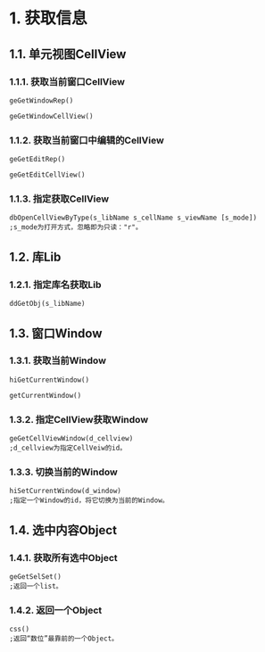 # 1. 获取信息  



## 1.1. 单元视图CellView  

### 1.1.1. 获取当前窗口CellView  

```Skill
geGetWindowRep()
```

```Skill
geGetWindowCellView()
```

### 1.1.2. 获取当前窗口中编辑的CellView  

```Skill
geGetEditRep()
```

```Skill
geGetEditCellView()
```

### 1.1.3. 指定获取CellView  

```Skill
dbOpenCellViewByType(s_libName s_cellName s_viewName [s_mode])
;s_mode为打开方式，忽略即为只读："r"。
```



## 1.2. 库Lib

### 1.2.1. 指定库名获取Lib

```Skill
ddGetObj(s_libName)
```



## 1.3. 窗口Window

### 1.3.1. 获取当前Window

```Skill
hiGetCurrentWindow()
```

```Skill
getCurrentWindow()
```

### 1.3.2. 指定CellView获取Window

```Skill
geGetCellViewWindow(d_cellview)
;d_cellview为指定CellVeiw的id。
```

### 1.3.3. 切换当前的Window

```Skill
hiSetCurrentWindow(d_window)
;指定一个Window的id，将它切换为当前的Window。
```



## 1.4. 选中内容Object

### 1.4.1. 获取所有选中Object

```Skill
geGetSelSet()
;返回一个list。
```

### 1.4.2. 返回一个Object

```Skill
css()
;返回“数位”最靠前的一个Object。
```

